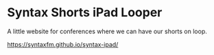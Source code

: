 # Syntax Shorts iPad Looper

A little website for conferences where we can have our shorts on loop.

<https://syntaxfm.github.io/syntax-ipad/>
